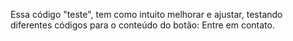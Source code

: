 Essa código "teste", tem como intuito melhorar e ajustar, testando diferentes códigos para o conteúdo do botão: Entre em contato.
